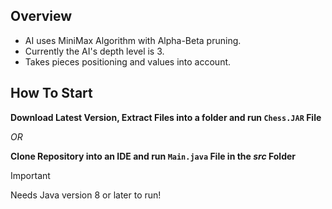 ## Overview
- AI uses MiniMax Algorithm with Alpha-Beta pruning.
- Currently the AI's depth level is 3. 
- Takes pieces positioning and values into account.


## How To Start
**Download Latest Version, Extract Files into a folder and run ```Chess.JAR``` File**

*OR*

**Clone Repository into an IDE and run ```Main.java``` File in the _src_ Folder**

> [!IMPORTANT]
> Needs Java version 8 or later to run!
